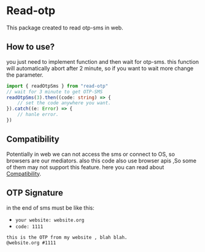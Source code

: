 # Read-otp
This package created to read otp-sms in web.

## How to use?
you just need to implement function and then wait for otp-sms.
this function will automatically abort after 2 minute, so if you want to wait more change the parameter.
```ts
import { readOtpSms } from "read-otp"
// wait for 3 minute to get OTP-SMS
readOtpSms(3).then((code: string) => {
    // set the code anywhere you want. 
}).catch((e: Error) => {
    // hanle error.
})
```
## Compatibility
Potentially in web we can not access the sms or connect to OS, so browsers are our mediators.
also this code also use browser apis ,So some of them may not support this feature.
here you can read about  [Compatibility](https://caniuse.com/mdn-api_otpcredential).

## OTP Signature
in the end of sms must be like this:
* `your website: website.org`
* `code: 1111`
```dtd
this is the OTP from my website , blah blah.
@website.org #1111
```

